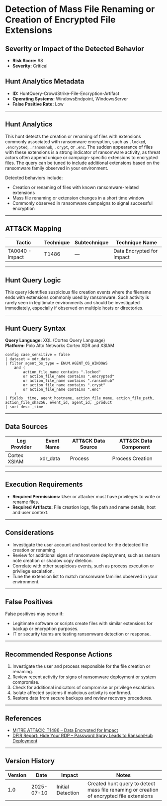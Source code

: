 # Detection of Mass File Renaming or Creation of Encrypted File Extensions

## Severity or Impact of the Detected Behavior

- **Risk Score:** 98  
- **Severity:** Critical

## Hunt Analytics Metadata

- **ID:** HuntQuery-CrowdStrike-File-Encryption-Artifact
- **Operating Systems:** WindowsEndpoint, WindowsServer
- **False Positive Rate:** Low

---

## Hunt Analytics

This hunt detects the creation or renaming of files with extensions commonly associated with ransomware encryption, such as `.locked`, `.encrypted`, `.ransomhub`, `.crypt`, or `.enc`. The sudden appearance of files with these extensions is a strong indicator of ransomware activity, as threat actors often append unique or campaign-specific extensions to encrypted files. The query can be tuned to include additional extensions based on the ransomware family observed in your environment.

Detected behaviors include:

- Creation or renaming of files with known ransomware-related extensions
- Mass file renaming or extension changes in a short time window
- Commonly observed in ransomware campaigns to signal successful encryption

---

## ATT&CK Mapping

| Tactic                        | Technique   | Subtechnique | Technique Name                                 |
|-------------------------------|-------------|--------------|-----------------------------------------------|
| TA0040 - Impact               | T1486       | —            | Data Encrypted for Impact                     |

---

## Hunt Query Logic

This query identifies suspicious file creation events where the filename ends with extensions commonly used by ransomware. Such activity is rarely seen in legitimate environments and should be investigated immediately, especially if observed on multiple hosts or directories.

---

## Hunt Query Syntax

**Query Language:** XQL (Cortex Query Language)  
**Platform:** Polo Alto Networks Cortex XDR and XSIAM

```xql
config case_sensitive = false
| dataset = xdr_data
| filter agent_os_type = ENUM.AGENT_OS_WINDOWS
    and (
        action_file_name contains ".locked"
        or action_file_name contains ".encrypted"
        or action_file_name contains ".ransomhub"
        or action_file_name contains ".crypt"
        or action_file_name contains ".enc"
    )
| fields _time, agent_hostname, action_file_name, action_file_path, action_file_sha256, event_id, agent_id, _product
| sort desc _time
```

---

## Data Sources

| Log Provider | Event Name       | ATT&CK Data Source  | ATT&CK Data Component  |
|--------------|------------------|---------------------|------------------------|
| Cortex XSIAM|    xdr_data       | Process             | Process Creation       |

---

## Execution Requirements

- **Required Permissions:** User or attacker must have privileges to write or rename files.
- **Required Artifacts:** File creation logs, file path and name details, host and user context.

---

## Considerations

- Investigate the user account and host context for the detected file creation or renaming.
- Review for additional signs of ransomware deployment, such as ransom note creation or shadow copy deletion.
- Correlate with other suspicious events, such as process execution or privilege escalation.
- Tune the extension list to match ransomware families observed in your environment.

---

## False Positives

False positives may occur if:

- Legitimate software or scripts create files with similar extensions for backup or encryption purposes.
- IT or security teams are testing ransomware detection or response.

---

## Recommended Response Actions

1. Investigate the user and process responsible for the file creation or renaming.
2. Review recent activity for signs of ransomware deployment or system compromise.
3. Check for additional indicators of compromise or privilege escalation.
4. Isolate affected systems if malicious activity is confirmed.
5. Restore data from secure backups and review recovery procedures.

---

## References

- [MITRE ATT&CK: T1486 – Data Encrypted for Impact](https://attack.mitre.org/techniques/T1486/)
- [DFIR Report: Hide Your RDP – Password Spray Leads to RansomHub Deployment](https://thedfirreport.com/2025/06/30/hide-your-rdp-password-spray-leads-to-ransomhub-deployment/)

---

## Version History

| Version | Date       | Impact            | Notes                                                                                      |
|---------|------------|-------------------|--------------------------------------------------------------------------------------------|
| 1.0     | 2025-07-10 | Initial Detection | Created hunt query to detect mass file renaming or creation of encrypted file extensions    |
